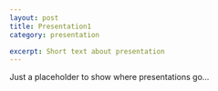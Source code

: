 ```yaml
---
layout: post
title: Presentation1
category: presentation

excerpt: Short text about presentation
---
```

 
Just a placeholder to show where presentations go...

